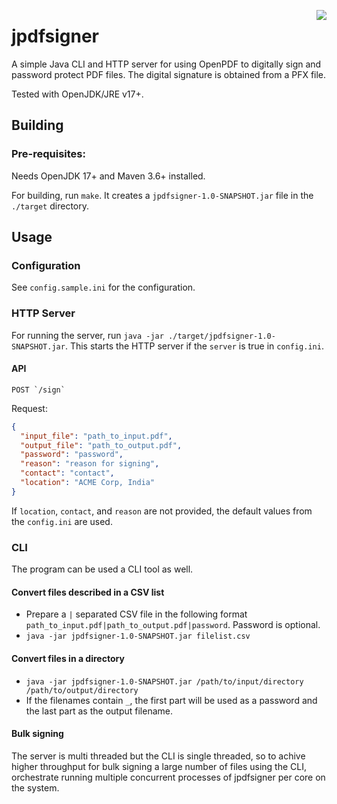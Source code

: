 <a href="https://zerodha.tech"><img src="https://zerodha.tech/static/images/github-badge.svg" align="right" /></a>

# jpdfsigner

A simple Java CLI and HTTP server for using OpenPDF to digitally sign and password protect PDF files. The digital signature is obtained from a PFX file.

Tested with OpenJDK/JRE v17+.

## Building

### Pre-requisites:

Needs OpenJDK 17+ and Maven 3.6+ installed.

For building, run `make`. It creates a `jpdfsigner-1.0-SNAPSHOT.jar` file in the `./target` directory.

## Usage

### Configuration

See `config.sample.ini` for the configuration.

### HTTP Server

For running the server, run `java -jar ./target/jpdfsigner-1.0-SNAPSHOT.jar`. This starts the HTTP server if the `server` is true in `config.ini`.

#### API

```
POST `/sign`
```

Request:

```json
{
  "input_file": "path_to_input.pdf",
  "output_file": "path_to_output.pdf",
  "password": "password",
  "reason": "reason for signing",
  "contact": "contact",
  "location": "ACME Corp, India"
}
```

If `location`, `contact`, and `reason` are not provided, the default values from the `config.ini` are used.

### CLI

The program can be used a CLI tool as well.

#### Convert files described in a CSV list

- Prepare a `|` separated CSV file in the following format `path_to_input.pdf|path_to_output.pdf|password`. Password is optional.
- `java -jar jpdfsigner-1.0-SNAPSHOT.jar filelist.csv`

#### Convert files in a directory

- `java -jar jpdfsigner-1.0-SNAPSHOT.jar /path/to/input/directory /path/to/output/directory`
- If the filenames contain `_`, the first part will be used as a password and the last part as the output filename.

#### Bulk signing

The server is multi threaded but the CLI is single threaded, so to achive higher throughput for bulk signing a large number of files using the CLI, orchestrate running multiple concurrent processes of jpdfsigner per core on the system.
